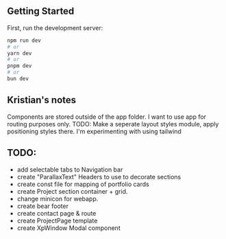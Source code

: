 ## Getting Started

First, run the development server:

```bash
npm run dev
# or
yarn dev
# or
pnpm dev
# or
bun dev
```

## Kristian's notes

Components are stored outside of the app folder. I want to use app for routing purposes only.
TODO: Make a seperate layout styles module, apply positioning styles there.
I'm experimenting with using tailwind

## TODO:
- add selectable tabs to Navigation bar
- create "ParallaxText" Headers to use to decorate sections
- create const file for mapping of portfolio cards
- create Project section container + grid.
- change minicon for webapp.
- create bear footer
- create contact page & route
- create ProjectPage template
- create XpWindow Modal component


